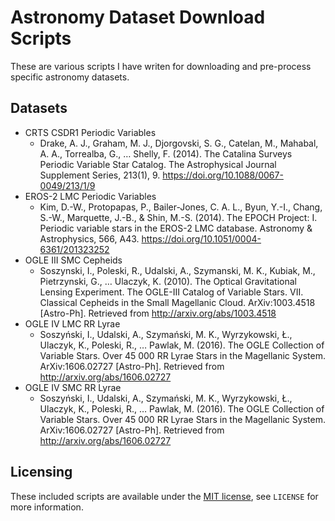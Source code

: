 # Astronomy Dataset Download Scripts
These are various scripts I have writen for downloading and pre-process specific astronomy datasets.

## Datasets
* CRTS CSDR1 Periodic Variables
  * Drake, A. J., Graham, M. J., Djorgovski, S. G., Catelan, M., Mahabal, A. A., Torrealba, G., … Shelly, F. (2014). The Catalina Surveys Periodic Variable Star Catalog. The Astrophysical Journal Supplement Series, 213(1), 9. https://doi.org/10.1088/0067-0049/213/1/9
* EROS-2 LMC Periodic Variables
  * Kim, D.-W., Protopapas, P., Bailer-Jones, C. A. L., Byun, Y.-I., Chang, S.-W., Marquette, J.-B., & Shin, M.-S. (2014). The EPOCH Project: I. Periodic variable stars in the EROS-2 LMC database. Astronomy & Astrophysics, 566, A43. https://doi.org/10.1051/0004-6361/201323252
* OGLE III SMC Cepheids
  * Soszynski, I., Poleski, R., Udalski, A., Szymanski, M. K., Kubiak, M., Pietrzynski, G., … Ulaczyk, K. (2010). The Optical Gravitational Lensing Experiment. The OGLE-III Catalog of Variable Stars. VII. Classical Cepheids in the Small Magellanic Cloud. ArXiv:1003.4518 [Astro-Ph]. Retrieved from http://arxiv.org/abs/1003.4518
* OGLE IV LMC RR Lyrae
  * Soszyński, I., Udalski, A., Szymański, M. K., Wyrzykowski, Ł., Ulaczyk, K., Poleski, R., … Pawlak, M. (2016). The OGLE Collection of Variable Stars. Over 45 000 RR Lyrae Stars in the Magellanic System. ArXiv:1606.02727 [Astro-Ph]. Retrieved from http://arxiv.org/abs/1606.02727
* OGLE IV SMC RR Lyrae
  * Soszyński, I., Udalski, A., Szymański, M. K., Wyrzykowski, Ł., Ulaczyk, K., Poleski, R., … Pawlak, M. (2016). The OGLE Collection of Variable Stars. Over 45 000 RR Lyrae Stars in the Magellanic System. ArXiv:1606.02727 [Astro-Ph]. Retrieved from http://arxiv.org/abs/1606.02727

## Licensing
These included scripts are available under the [MIT license](https://opensource.org/licenses/MIT), see `LICENSE` for more information.
